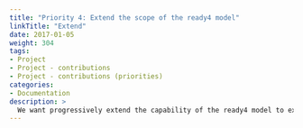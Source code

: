 ```yaml
---
title: "Priority 4: Extend the scope of the ready4 model"
linkTitle: "Extend"
date: 2017-01-05
weight: 304
tags:
- Project
- Project - contributions
- Project - contributions (priorities)
categories:
- Documentation
description: >
  We want progressively extend the capability of the ready4 model to explore new decision topics in youth mental health.
---
```



